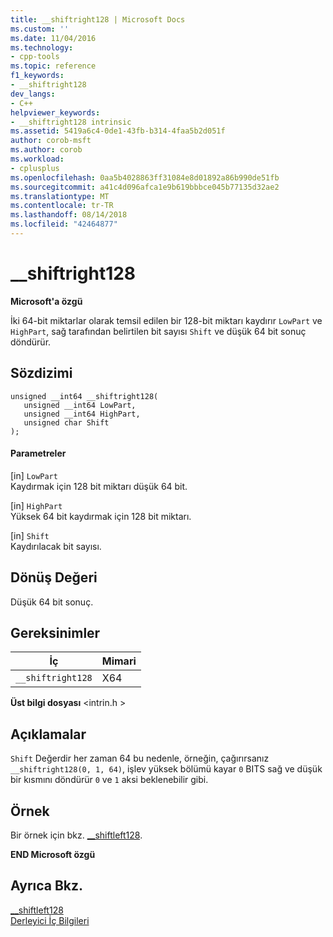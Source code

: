 ```yaml
---
title: __shiftright128 | Microsoft Docs
ms.custom: ''
ms.date: 11/04/2016
ms.technology:
- cpp-tools
ms.topic: reference
f1_keywords:
- __shiftright128
dev_langs:
- C++
helpviewer_keywords:
- __shiftright128 intrinsic
ms.assetid: 5419a6c4-0de1-43fb-b314-4faa5b2d051f
author: corob-msft
ms.author: corob
ms.workload:
- cplusplus
ms.openlocfilehash: 0aa5b4028863ff31084e8d01892a86b990de51fb
ms.sourcegitcommit: a41c4d096afca1e9b619bbbce045b77135d32ae2
ms.translationtype: MT
ms.contentlocale: tr-TR
ms.lasthandoff: 08/14/2018
ms.locfileid: "42464877"
---
```

# <a name="shiftright128"></a>__shiftright128
**Microsoft'a özgü**  
  
 İki 64-bit miktarlar olarak temsil edilen bir 128-bit miktarı kaydırır `LowPart` ve `HighPart`, sağ tarafından belirtilen bit sayısı `Shift` ve düşük 64 bit sonuç döndürür.  
  
## <a name="syntax"></a>Sözdizimi  
  
```  
unsigned __int64 __shiftright128(   
   unsigned __int64 LowPart,   
   unsigned __int64 HighPart,   
   unsigned char Shift   
);  
```  
  
#### <a name="parameters"></a>Parametreler  
 [in] `LowPart`  
 Kaydırmak için 128 bit miktarı düşük 64 bit.  
  
 [in] `HighPart`  
 Yüksek 64 bit kaydırmak için 128 bit miktarı.  
  
 [in] `Shift`  
 Kaydırılacak bit sayısı.  
  
## <a name="return-value"></a>Dönüş Değeri  
 Düşük 64 bit sonuç.  
  
## <a name="requirements"></a>Gereksinimler  
  
|İç|Mimari|  
|---------------|------------------|  
|`__shiftright128`|X64|  
  
 **Üst bilgi dosyası** \<intrin.h >  
  
## <a name="remarks"></a>Açıklamalar  
 `Shift` Değerdir her zaman 64 bu nedenle, örneğin, çağırırsanız `__shiftright128(0, 1, 64)`, işlev yüksek bölümü kayar `0` BITS sağ ve düşük bir kısmını döndürür `0` ve `1` aksi beklenebilir gibi.  
  
## <a name="example"></a>Örnek  
 Bir örnek için bkz. [__shiftleft128](../intrinsics/shiftleft128.md).  
  
**END Microsoft özgü**  
  
## <a name="see-also"></a>Ayrıca Bkz.  
 [__shiftleft128](../intrinsics/shiftleft128.md)   
 [Derleyici İç Bilgileri](../intrinsics/compiler-intrinsics.md)